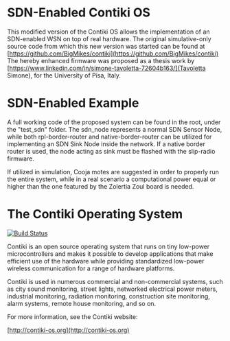SDN-Enabled Contiki OS
============================
This modified version of the Contiki OS allows the implementation of an SDN-enabled WSN on top of real hardware.
The original simulative-only source code from which this new version was started can be found at [https://github.com/BigMikes/contiki](https://github.com/BigMikes/contiki)
The hereby enhanced firmware was proposed as a thesis work by [https://www.linkedin.com/in/simone-tavoletta-72604b163/](Tavoletta Simone), for the University of Pisa, Italy.

SDN-Enabled Example
============================
A full working code of the proposed system can be found in the root, under the "test_sdn" folder. The sdn_node represents a normal SDN Sensor Node, while both
rpl-border-router and native-border-router can be utilized for implementing an SDN Sink Node inside the network. If a native border router is used, the node
acting as sink must be flashed with the slip-radio firmware.

If utilized in simulation, Cooja motes are suggested in order to properly run the entire system, while in a real scenario a computational power
equal or higher than the one featured by the Zolertia Zoul board is needed.


The Contiki Operating System
============================

[![Build Status](https://travis-ci.org/contiki-os/contiki.svg?branch=master)](https://travis-ci.org/contiki-os/contiki/branches)

Contiki is an open source operating system that runs on tiny low-power
microcontrollers and makes it possible to develop applications that
make efficient use of the hardware while providing standardized
low-power wireless communication for a range of hardware platforms.

Contiki is used in numerous commercial and non-commercial systems,
such as city sound monitoring, street lights, networked electrical
power meters, industrial monitoring, radiation monitoring,
construction site monitoring, alarm systems, remote house monitoring,
and so on.

For more information, see the Contiki website:

[http://contiki-os.org](http://contiki-os.org)
